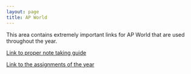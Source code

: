 ```yaml
---
layout: page
title: AP World
---
```

This area contains extremely important links for AP World that are used throughout the year.

[Link to proper note taking guide](https://a1234l.github.io/VSCode-Fastpages/2022/08/26/AP-World-Chapter-Notes-Template.html)

[Link to the assignments of the year]()